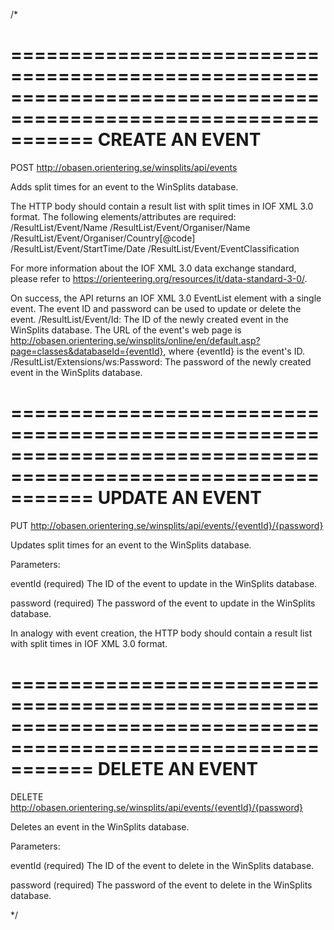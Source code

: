 ﻿/*
 
 ===============================================================================================================
CREATE AN EVENT
===============================================================================================================

POST http://obasen.orientering.se/winsplits/api/events

Adds split times for an event to the WinSplits database.

The HTTP body should contain a result list with split times in IOF XML 3.0 format. The following elements/attributes are required:
/ResultList/Event/Name
/ResultList/Event/Organiser/Name
/ResultList/Event/Organiser/Country[@code]
/ResultList/Event/StartTime/Date
/ResultList/Event/EventClassification

For more information about the IOF XML 3.0 data exchange standard, please refer to https://orienteering.org/resources/it/data-standard-3-0/.

On success, the API returns an IOF XML 3.0 EventList element with a single event. The event ID and password can be used to update or delete the event.
/ResultList/Event/Id: The ID of the newly created event in the WinSplits database. The URL of the event's web page 
is http://obasen.orientering.se/winsplits/online/en/default.asp?page=classes&databaseId={eventId}, where {eventId} is the event's ID.
/ResultList/Extensions/ws:Password: The password of the newly created event in the WinSplits database.



===============================================================================================================
UPDATE AN EVENT
===============================================================================================================

PUT http://obasen.orientering.se/winsplits/api/events/{eventId}/{password}

Updates split times for an event to the WinSplits database.

Parameters:

eventId (required)     The ID of the event to update in the WinSplits database.

password (required)    The password of the event to update in the WinSplits database.

In analogy with event creation, the HTTP body should contain a result list with split times in IOF XML 3.0 format.



===============================================================================================================
DELETE AN EVENT
===============================================================================================================

DELETE http://obasen.orientering.se/winsplits/api/events/{eventId}/{password}

Deletes an event in the WinSplits database.

Parameters:

eventId (required)     The ID of the event to delete in the WinSplits database.

password (required)    The password of the event to delete in the WinSplits database.
 
 
 */